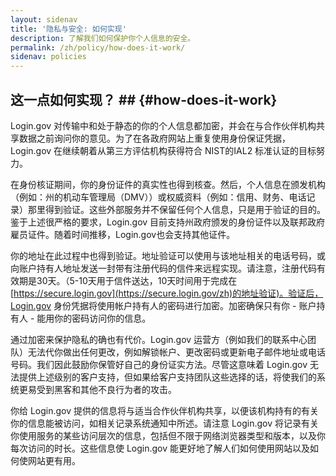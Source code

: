 ```yaml
---
layout: sidenav
title: '隐私与安全: 如何实现'
description: 了解我们如何保护你个人信息的安全。
permalink: /zh/policy/how-does-it-work/
sidenav: policies
---
```

## 这一点如何实现？ ## {#how-does-it-work}

Login.gov 对传输中和处于静态的你的个人信息都加密，并会在与合作伙伴机构共享数据之前询问你的意见。为了在各政府网站上重复使用身份保证凭据，Login.gov 在继续朝着从第三方评估机构获得符合 NIST的IAL2 标准认证的目标努力。

在身份核证期间，你的身份证件的真实性也得到核查。然后，个人信息在颁发机构（例如：州的机动车管理局（DMV））或权威资料（例如：信用、财务、电话记录）那里得到验证。这些外部服务并不保留任何个人信息，只是用于验证的目的。鉴于上述很严格的要求，Login.gov 目前支持州政府颁发的身份证件以及联邦政府雇员证件。随着时间推移，Login.gov也会支持其他证件。

你的地址在此过程中也得到验证。地址验证可以使用与该地址相关的电话号码，或向账户持有人地址发送一封带有注册代码的信件来远程实现。请注意，注册代码有效期是30天。（5-10天用于信件送达，10天时间用于完成在 [https://secure.login.gov](https://secure.login.gov/zh)的地址验证)。验证后，Login.gov 身份凭据将使用帐户持有人的密码进行加密。加密确保只有你 - 账户持有人 - 能用你的密码访问你的信息。

通过加密来保护隐私的确也有代价。Login.gov 运营方（例如我们的联系中心团队）无法代你做出任何更改，例如解锁帐户、更改密码或更新电子邮件地址或电话号码。我们因此鼓励你保管好自己的身份证实方法。尽管这意味着 Login.gov 无法提供上述级别的客户支持，但如果给客户支持团队这些选择的话，将使我们的系统更易受到黑客和其他不良行为者的攻击。

你给 Login.gov 提供的信息将与适当合作伙伴机构共享，以便该机构持有的有关你的信息能被访问，如相关记录系统通知中所述。请注意 Login.gov 将记录有关你使用服务的某些访问层次的信息，包括但不限于网络浏览器类型和版本，以及你每次访问的时长。这些信息使 Login.gov 能更好地了解人们如何使用网站以及如何使网站更有用。
